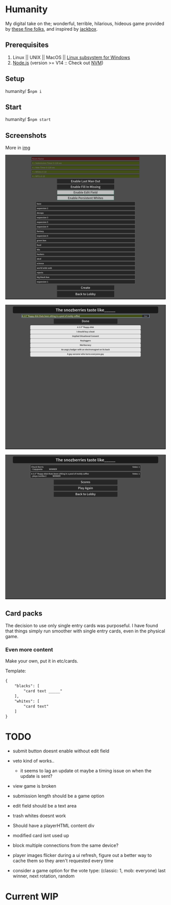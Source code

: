 # Humanity

My digital take on the; wonderful, terrible, hilarious, hideous game provided by [these fine folks](https://cardsagainsthumanity.com/), and inspired by [jackbox](https://www.jackboxgames.com/).

## Prerequisites

1. Linux || UNIX || MacOS || [Linux subsystem for Windows](https://docs.microsoft.com/en-us/windows/wsl/install-win10)
2. [Node.js](https://nodejs.org/) (version >= V14 :: Check out [NVM](https://github.com/creationix/nvm))

## Setup

humanity/ $`npm i`

## Start

humanity/ $`npm start`

## Screenshots

More in [img](https://github.com/fatlard1993/humanity/tree/master/img)

![lobby_new_game](./img/lobby_new_game.png)

![player_enter_submission](./img/player_enter_submission.png)

![player_vote_results](./img/player_vote_results.png)

## Card packs

The decision to use only single entry cards was purposeful. I have found that things simply run smoother with single entry cards, even in the physical game.

### Even more content

Make your own, put it in etc/cards.

Template:

```
{
	"blacks": [
		"card text _____"
	],
	"whites": [
		"card text"
	]
}
```

# TODO

- submit button doesnt enable without edit field
- veto kind of works..

  - it seems to lag an update ot maybe a timing issue on when the update is sent?

- view game is broken
- submission length should be a game option
- edit field should be a text area
- trash whites doesnt work
- Should have a playerHTML content div
- modified card isnt used up
- block multiple connections from the same device?
- player images flicker during a ui refresh, figure out a better way to cache them so they aren't requested every time
- consider a game option for the vote type: (classic: 1, mob: everyone) last winner, next rotation, random


# Current WIP